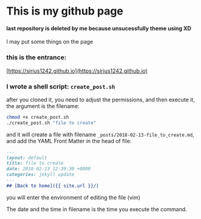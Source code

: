 # This is my github page
#### last repository is deleted by me because unsucessfully theme using XD

I may put some things on the page

### this is the entrance:
[https://sirius1242.github.io](https://sirius1242.github.io)

### I wrote a shell script: `create_post.sh`
after you cloned it, you need to adjust the permissions, and then execute it, the argument is the filename:
```sh
chmod +x create_post.sh
./create_post.sh "file to create"
```
and it will create a file with filename `_posts/2018-02-13-file_to_create.md`, and add the YAML Front Matter in the head of file:
```markdown
---
layout: default
title: file to create
date: 2018-02-13 12:39:30 +0800
categories: jekyll update
---
## [Back to home]({{ site.url }}/)
```
you will enter the environment of editing the file (vim)

The date and the time in filename is the time you execute the command.

